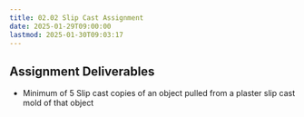 ```yaml
---
title: 02.02 Slip Cast Assignment
date: 2025-01-29T09:00:00
lastmod: 2025-01-30T09:03:17
---
```


## Assignment Deliverables

- Minimum of 5 Slip cast copies of an object pulled from a plaster slip cast mold of that object
